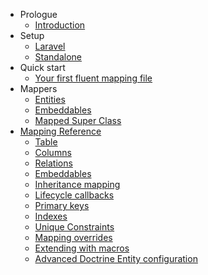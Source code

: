 - Prologue
    - [Introduction](/docs/{{version}}/fluent/introduction)
- Setup
    - [Laravel](/docs/{{version}}/fluent/laravel-installation)
    - [Standalone](/docs/{{version}}/fluent/standalone-installation)
- Quick start
    - [Your first fluent mapping file](/docs/{{version}}/fluent/first-mapping)
- Mappers
    - [Entities](/docs/{{version}}/fluent/entities)
    - [Embeddables](/docs/{{version}}/fluent/embeddables)
    - [Mapped Super Class](/docs/{{version}}/fluent/mappedsuperclass)
- [Mapping Reference](/docs/{{version}}/fluent/reference)
    - [Table](/docs/{{version}}/fluent/reference#table)
    - [Columns](/docs/{{version}}/fluent/reference#columns)
    - [Relations](/docs/{{version}}/fluent/reference#relations)
    - [Embeddables](/docs/{{version}}/fluent/reference#embeddables)
    - [Inheritance mapping](/docs/{{version}}/fluent/reference#inheritance)
    - [Lifecycle callbacks](/docs/{{version}}/fluent/reference#lifecycle-callbacks)
    - [Primary keys](/docs/{{version}}/fluent/reference#primary-keys)
    - [Indexes](/docs/{{version}}/fluent/reference#indexes)
    - [Unique Constraints](/docs/{{version}}/fluent/reference#uniques)
    - [Mapping overrides](/docs/{{version}}/fluent/reference#overrides)
    - [Extending with macros](/docs/{{version}}/fluent/reference#macros)
    - [Advanced Doctrine Entity configuration](/docs/{{version}}/fluent/reference#advanced)
